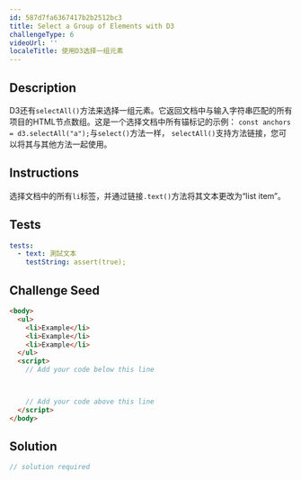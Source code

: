 ```yaml
---
id: 587d7fa6367417b2b2512bc3
title: Select a Group of Elements with D3
challengeType: 6
videoUrl: ''
localeTitle: 使用D3选择一组元素
---
```


## Description
<section id="description"> D3还有<code>selectAll()</code>方法来选择一组元素。它返回文档中与输入字符串匹配的所有项目的HTML节点数组。这是一个选择文档中所有锚标记的示例： <code>const anchors = d3.selectAll(&quot;a&quot;);</code>与<code>select()</code>方法一样， <code>selectAll()</code>支持方法链接，您可以将其与其他方法一起使用。 </section>

## Instructions
<section id="instructions">选择文档中的所有<code>li</code>标签，并通过链接<code>.text()</code>方法将其文本更改为“list item”。 </section>

## Tests
<section id='tests'>

```yml
tests:
  - text: 測試文本
    testString: assert(true);

```

</section>

## Challenge Seed
<section id='challengeSeed'>

<div id='html-seed'>

```html
<body>
  <ul>
    <li>Example</li>
    <li>Example</li>
    <li>Example</li>
  </ul>
  <script>
    // Add your code below this line



    // Add your code above this line
  </script>
</body>

```

</div>



</section>

## Solution
<section id='solution'>

```js
// solution required
```
</section>

